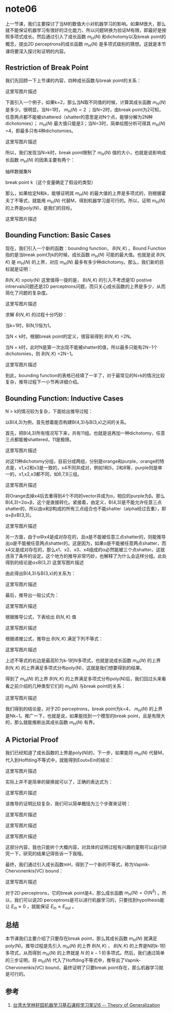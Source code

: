 # note06

上一节课，我们主要探讨了当M的数值大小对机器学习的影响。如果M很大，那么就不能保证机器学习有很好的泛化能力，所以问题转换为验证M有限，即最好是按照多项式成长。然后通过引入了成长函数 ${m_{H}(N)}$ 和dichotomy以及break point的概念，提出2D perceptrons的成长函数 ${m_{H}(N)}$ 是多项式级别的猜想。这就是本节课将要深入探讨和证明的内容。

## Restriction of Break Point

我们先回顾一下上节课的内容，四种成长函数与break point的关系：

这里写图片描述

下面引入一个例子，如果k=2，那么当N取不同值的时候，计算其成长函数 ${m_{H}(N)}$ 是多少。很明显，当N=1时， ${m_{H}(N) = 2}$ ；当N=2时，由break point为2可知，任意两点都不能被shattered（shatter的意思是对N个点，能够分解为2N种dichotomies）； ${m_{H}(N)}$ 最大值只能是3；当N=3时，简单绘图分析可得其 ${m_{H}(N)}$ =4，即最多只有4种dichotomies。

这里写图片描述

所以，我们发现当N>k时，break point限制了 ${m_{H}(N)}$ 值的大小，也就是说影响成长函数 ${m_{H}(N)}$ 的因素主要有两个：

抽样数据集N

break point k（这个变量确定了假设的类型）

那么，如果给定N和k，能够证明其 ${m_{H}(N)}$ 的最大值的上界是多项式的，则根据霍夫丁不等式，就能用 ${m_{H}(N)}$ 代替M，得到机器学习是可行的。所以，证明 ${m_{H}(N)}$ 的上界是poly(N)，是我们的目标。

这里写图片描述

## Bounding Function: Basic Cases

现在，我们引入一个新的函数：bounding function， ${B(N,K)}$ 。Bound Function指的是当break point为k的时候，成长函数 ${m_{H}(N)}$ 可能的最大值。也就是说 ${B(N,K)}$ 是 ${m_{H}(N)}$ 的上界，对应 ${m_{H}(N)}$ 最多有多少种dichotomy。那么，我们新的目标就是证明：


 ${B(N,K)}$ ≤poly(N)
这里值得一提的是， ${B(N,K)}$ 的引入不考虑是1D postive intrervals问题还是2D perceptrons问题，而只关心成长函数的上界是多少，从而简化了问题的复杂度。

这里写图片描述

求解 ${B(N,K)}$ 的过程十分巧妙：

当k=1时，B(N,1)恒为1。

当N < k时，根据break point的定义，很容易得到 ${B(N,K)}$ =2N。

当N = k时，此时N是第一次出现不能被shatter的值，所以最多只能有2N−1个dichotomies，则 ${B(N,K)}$ =2N−1。

这里写图片描述

到此，bounding function的表格已经填了一半了，对于最常见的N>k的情况比较复杂，推导过程下一小节再详细介绍。

## Bounding Function: Inductive Cases

N > k的情况较为复杂，下面给出推导过程：

以B(4,3)为例，首先想着能否构建B(4,3)与B(3,x)之间的关系。

首先，把B(4,3)所有情况写下来，共有11组。也就是说再加一种dichotomy，任意三点都能被shattered，11是极限。

这里写图片描述

对这11种dichotomy分组，目前分成两组，分别是orange和purple，orange的特点是，x1,x2和x3是一致的，x4不同并成对，例如1和5，2和8等，purple则是单一的，x1,x2,x3都不同，如6,7,9三组。

这里写图片描述

将Orange去掉x4后去重得到4个不同的vector并成为α，相应的purple为β。那么B(4,3)=2α+β，这个是直接转化。紧接着，由定义，B(4,3)是不能允许任意三点shatter的，所以由α和β构成的所有三点组合也不能shatter（alpha经过去重），即α+β≤B(3,3)。

这里写图片描述

另一方面，由于α中x4是成对存在的，且α是不能被任意三点shatter的，则能推导出α是不能被任意两点shatter的。这是因为，如果α是不能被任意两点shatter，而x4又是成对存在的，那么x1、x2、x3、x4组成的α必然能被三个点shatter。这就违背了条件的设定。这个地方的推导非常巧妙，也解释了为什么会这样分组。此处得到的结论是α≤B(3,2)
这里写图片描述

由此得出B(4,3)与B(3,x)的关系为：

这里写图片描述

最后，推导出一般公式为：

这里写图片描述

根据推导公式，下表给出 ${B(N,K)}$ 值

这里写图片描述

根据递推公式，推导出 ${B(N,K)}$ 满足下列不等式：

这里写图片描述

上述不等式的右边是最高阶为k-1的N多项式，也就是说成长函数 ${m_{H}(N)}$ 的上界 ${B(N,K)}$ 的上界满足多项式分布poly(N)，这就是我们想要得到的结果。

得到了 ${m_{H}(N)}$ 的上界 ${B(N,K)}$ 的上界满足多项式分布poly(N)后，我们回过头来看看之前介绍的几种类型它们的 ${m_{H}(N)}$ 与break point的关系：

这里写图片描述

我们得到的结论是，对于2D perceptrons，break point为k=4， ${m_{H}(N)}$ 的上界是Nk−1。推广一下，也就是说，如果能找到一个模型的break point，且是有限大的，那么就能推断出其成长函数 ${m_{H}(N)}$ 有界。

## A Pictorial Proof

我们已经知道了成长函数的上界是poly(N)的，下一步，如果能将 ${m_{H}(N)}$ 代替M，代入到Hoffding不等式中，就能得到Eout≈Ein的结论：

这里写图片描述

实际上并不是简单的替换就可以了，正确的表达式为：

这里写图片描述

该推导的证明比较复杂，我们可以简单概括为三个步骤来证明：

这里写图片描述

这里写图片描述

这里写图片描述

这部分内容，我也只能听个大概内容，对具体的证明过程有兴趣的童鞋可以自行研究一下，研究的结果记得告诉一下我哦。

最终，我们通过引入成长函数mH，得到了一个新的不等式，称为Vapnik-Chervonenkis(VC) bound：

这里写图片描述

对于2D perceptrons，它的break point是4，那么成长函数 ${m_{H}(N) =O(N^3)}$ 。所以，我们可以说2D perceptrons是可以进行机器学习的，只要找到hypothesis能让 ${E_{in} ≈0}$ ，就能保证 ${E_{in} ≈ E_{out}}$ 。

## 总结

本节课我们主要介绍了只要存在break point，那么其成长函数 ${m_{H}(N)}$ 就满足poly(N)。推导过程是先引入 ${m_{H}(N)}$ 的上界 ${B(N,K)}$ ， ${B(N,K)}$ 的上界是N的k-1阶多项式，从而得到 ${m_{H}(N)}$ 的上界就是 ${N}$ 的 ${k-1}$ 阶多项式。然后，我们通过简单的三步证明，将 ${m_{H}(N)}$ 代入了Hoffding不等式中，推导出了Vapnik-Chervonenkis(VC) bound，最终证明了只要break point存在，那么机器学习就是可行的。

## 参考

1. [台湾大学林轩田机器学习基石课程学习笔记6 -- Theory of Generalization](http://blog.csdn.net/red_stone1/article/details/71122928)